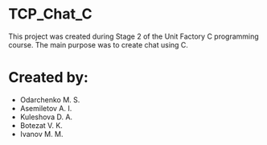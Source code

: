 # TCP_Chat_C
This project was created during Stage 2 of the Unit Factory C programming course.
The main purpose was to create chat using C.

# Created by:
 * Odarchenko M. S. 
 * Asemiletov A. I.
 * Kuleshova D. A. 
 * Botezat V. K.
 * Ivanov M. M.
